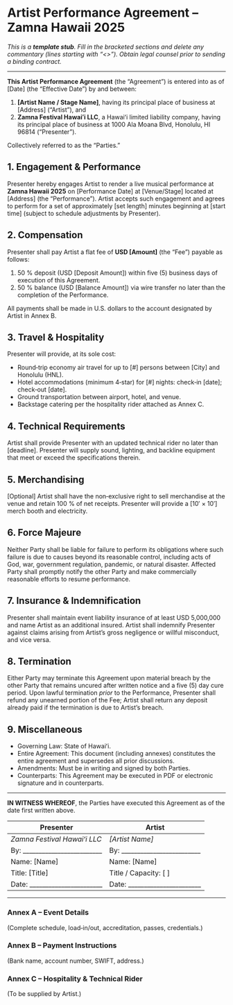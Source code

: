 # Artist Performance Agreement – **Zamna Hawaii 2025**

*This is a **template stub**. Fill in the bracketed sections and delete any
commentary (lines starting with “<>”).  Obtain legal counsel prior to sending a
binding contract.*

---

**This Artist Performance Agreement** (the “Agreement”) is entered into as of
[Date] (the “Effective Date”) by and between:

1. **[Artist Name / Stage Name]**, having its principal place of business at
   [Address] (“Artist”), and
2. **Zamna Festival Hawaiʻi LLC**, a Hawaiʻi limited liability company, having
   its principal place of business at 1000 Ala Moana Blvd, Honolulu, HI 96814
   (“Presenter”).

Collectively referred to as the “Parties.”

## 1. Engagement & Performance
Presenter hereby engages Artist to render a live musical performance at
**Zamna Hawaii 2025** on [Performance Date] at [Venue/Stage] located at
[Address] (the “Performance”).  Artist accepts such engagement and agrees to
perform for a set of approximately [set length] minutes beginning at
[start time] (subject to schedule adjustments by Presenter).

## 2. Compensation
Presenter shall pay Artist a flat fee of **USD [Amount]** (the “Fee”) payable as
follows:

1. 50 % deposit (USD [Deposit Amount]) within five (5) business days of
   execution of this Agreement.
2. 50 % balance (USD [Balance Amount]) via wire transfer no later than the
   completion of the Performance.

All payments shall be made in U.S. dollars to the account designated by Artist
in Annex B.

## 3. Travel & Hospitality
Presenter will provide, at its sole cost:

* Round‑trip economy air travel for up to [#] persons between [City] and Honolulu
  (HNL).
* Hotel accommodations (minimum 4‑star) for [#] nights: check‑in [date];
  check‑out [date].
* Ground transportation between airport, hotel, and venue.
* Backstage catering per the hospitality rider attached as Annex C.

## 4. Technical Requirements
Artist shall provide Presenter with an updated technical rider no later than
[deadline].  Presenter will supply sound, lighting, and backline equipment that
meet or exceed the specifications therein.

## 5. Merchandising
[Optional] Artist shall have the non‑exclusive right to sell merchandise at the
venue and retain 100 % of net receipts.  Presenter will provide a [10′ × 10′]
merch booth and electricity.

## 6. Force Majeure
Neither Party shall be liable for failure to perform its obligations where such
failure is due to causes beyond its reasonable control, including acts of God,
war, government regulation, pandemic, or natural disaster.  Affected Party
shall promptly notify the other Party and make commercially reasonable efforts
to resume performance.

## 7. Insurance & Indemnification
Presenter shall maintain event liability insurance of at least USD 5,000,000 and
name Artist as an additional insured.  Artist shall indemnify Presenter against
claims arising from Artist’s gross negligence or willful misconduct, and vice
versa.

## 8. Termination
Either Party may terminate this Agreement upon material breach by the other
Party that remains uncured after written notice and a five (5) day cure period.
Upon lawful termination *prior* to the Performance, Presenter shall refund any
unearned portion of the Fee; Artist shall return any deposit already paid if
the termination is due to Artist’s breach.

## 9. Miscellaneous
* Governing Law: State of Hawaiʻi.
* Entire Agreement: This document (including annexes) constitutes the entire
  agreement and supersedes all prior discussions.
* Amendments: Must be in writing and signed by both Parties.
* Counterparts: This Agreement may be executed in PDF or electronic signature
  and in counterparts.

---

**IN WITNESS WHEREOF**, the Parties have executed this Agreement as of the date
first written above.

| Presenter | Artist |
|-----------|--------|
| _Zamna Festival Hawaiʻi LLC_  | _[Artist Name]_ |
| By: _________________________ | By: _________________________ |
| Name: [Name]                 | Name: [Name] |
| Title: [Title]               | Title / Capacity: [ ] |
| Date: _______________________ | Date: _______________________ |

---

### Annex A – Event Details

(Complete schedule, load‑in/out, accreditation, passes, credentials.)

### Annex B – Payment Instructions

(Bank name, account number, SWIFT, address.)

### Annex C – Hospitality & Technical Rider

(To be supplied by Artist.)

